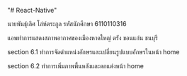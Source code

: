 "# React-Native"

 นายพันธุ์เลิศ โล่ห์ตระกูล รหัสนักศึกษา 6110110316

แอพทำการแสดงสภาพอากาศของเมืองหาดใหญ่ ตรัง ขอนแก่น ชนบุรี
 
 section 6.1  ทำการจัดตำแหน่งอักษรและเปลี่ยนรูปแบบอักษรในหน้า home

 section 6.2 ทำการเพิ่มภาพพื้นหลังและตกแต่งหน้า home
